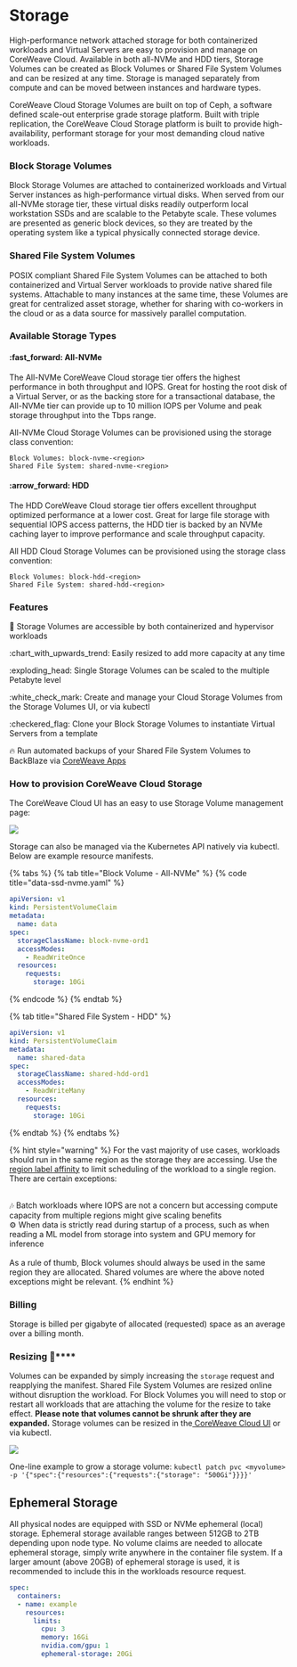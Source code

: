 # Storage

High-performance network attached storage for both containerized workloads and Virtual Servers are easy to provision and manage on CoreWeave Cloud. Available in both all-NVMe and HDD tiers, Storage Volumes can be created as Block Volumes or Shared File System Volumes and can be resized at any time. Storage is managed separately from compute and can be moved between instances and hardware types.

CoreWeave Cloud Storage Volumes are built on top of Ceph, a software defined scale-out enterprise grade storage platform. Built with triple replication, the CoreWeave Cloud Storage platform is built to provide high-availability, performant storage for your most demanding cloud native workloads.

### Block Storage Volumes&#x20;

Block Storage Volumes are attached to containerized workloads and Virtual Server instances as high-performance virtual disks. When served from our all-NVMe storage tier, these virtual disks readily outperform local workstation SSDs and are scalable to the Petabyte scale. These volumes are presented as generic block devices, so they are treated by the operating system like a typical physically connected storage device.

### Shared File System Volumes&#x20;

POSIX compliant Shared File System Volumes can be attached to both containerized and Virtual Server workloads to provide native shared file systems. Attachable to many instances at the same time, these Volumes are great for centralized asset storage, whether for sharing with co-workers in the cloud or as a data source for massively parallel computation.

### Available Storage Types

#### :fast\_forward: All-NVMe

The All-NVMe CoreWeave Cloud storage tier offers the highest performance in both throughput and IOPS. Great for hosting the root disk of a Virtual Server, or as the backing store for a transactional database, the All-NVMe tier can provide up to 10 million IOPS per Volume and peak storage throughput into the Tbps range.

All-NVMe Cloud Storage Volumes can be provisioned using the storage class convention:

```
Block Volumes: block-nvme-<region>
Shared File System: shared-nvme-<region>
```

#### :arrow\_forward: HDD

The HDD CoreWeave Cloud storage tier offers excellent throughput optimized performance at a lower cost. Great for large file storage with sequential IOPS access patterns, the HDD tier is backed by an NVMe caching layer to improve performance and scale throughput capacity.

All HDD Cloud Storage Volumes can be provisioned using the storage class convention:

```
Block Volumes: block-hdd-<region>
Shared File System: shared-hdd-<region>
```

### Features

:handshake: Storage Volumes are accessible by both containerized and hypervisor workloads&#x20;

:chart\_with\_upwards\_trend: Easily resized to add more capacity at any time&#x20;

:exploding\_head: Single Storage Volumes can be scaled to the multiple Petabyte level&#x20;

:white\_check\_mark: Create and manage your Cloud Storage Volumes from the Storage Volumes UI, or via kubectl

:checkered\_flag: Clone your Block Storage Volumes to instantiate Virtual Servers from a template&#x20;

:fire: Run automated backups of your Shared File System Volumes to BackBlaze via [CoreWeave Apps](https://apps.coreweave.com)

### How to provision CoreWeave Cloud Storage

The CoreWeave Cloud UI has an easy to use Storage Volume management page:

![](<../docs/.gitbook/assets/image (53) (1).png>)

Storage can also be managed via the Kubernetes API natively via kubectl. Below are example resource manifests.

{% tabs %}
{% tab title="Block Volume - All-NVMe" %}
{% code title="data-ssd-nvme.yaml" %}
```yaml
apiVersion: v1
kind: PersistentVolumeClaim
metadata:
  name: data
spec:
  storageClassName: block-nvme-ord1
  accessModes:
    - ReadWriteOnce
  resources:
    requests:
      storage: 10Gi
```
{% endcode %}
{% endtab %}

{% tab title="Shared File System - HDD" %}
```yaml
apiVersion: v1
kind: PersistentVolumeClaim
metadata:
  name: shared-data
spec:
  storageClassName: shared-hdd-ord1
  accessModes:
    - ReadWriteMany
  resources:
    requests:
      storage: 10Gi
```
{% endtab %}
{% endtabs %}

{% hint style="warning" %}
For the vast majority of use cases, workloads should run in the same region as the storage they are accessing. Use the [region label affinity](label-selectors.md) to limit scheduling of the workload to a single region. There are certain exceptions:

\
:notes:  Batch workloads where IOPS are not a concern but accessing compute capacity from multiple regions might give scaling benefits\
:gear:  When data is strictly read during startup of a process, such as when reading a ML model from storage into system and GPU memory for inference\
\
As a rule of thumb, Block volumes should always be used in the same region they are allocated. Shared volumes are where the above noted exceptions might be relevant.
{% endhint %}

### Billing&#x20;

Storage is billed per gigabyte of allocated (requested) space as an average over a billing month.

### **Resizing** :dart:****

Volumes can be expanded by simply increasing the `storage` request and reapplying the manifest. Shared File System Volumes are resized online without disruption the workload. For Block Volumes you will need to stop or restart all workloads that are attaching the volume for the resize to take effect. **Please note that volumes cannot be shrunk after they are expanded.** Storage volumes can be resized in the[ CoreWeave Cloud UI](https://cloud.coreweave.com) or via kubectl.

![](<../docs/.gitbook/assets/Screen Shot 2022-05-25 at 4.33.13 PM (1).png>)

One-line example to grow a storage volume: `kubectl patch pvc <myvolume> -p '{"spec":{"resources":{"requests":{"storage": "500Gi"}}}}'`

## Ephemeral Storage

All physical nodes are equipped with SSD or NVMe ephemeral (local) storage. Ephemeral storage available ranges between 512GB to 2TB depending upon node type. No volume claims are needed to allocate ephemeral storage, simply write anywhere in the container file system. If a larger amount (above 20GB) of ephemeral storage is used, it is recommended to include this in the workloads resource request.

```yaml
spec:
  containers:
  - name: example
    resources:
      limits:
        cpu: 3
        memory: 16Gi
        nvidia.com/gpu: 1
        ephemeral-storage: 20Gi
```
